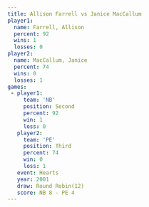 ```yaml
---
title: Allison Farrell vs Janice MacCallum
player1:                 
  name: Farrell, Allison 
  percent: 92            
  wins: 1                
  losses: 0              
player2:                 
  name: MacCallum, Janice
  percent: 74            
  wins: 0                
  losses: 1              
games:
 - player1:          
     team: 'NB'      
     position: Second
     percent: 92     
     win: 1          
     loss: 0         
   player2:         
     team: 'PE'     
     position: Third
     percent: 74    
     win: 0         
     loss: 1        
   event: Hearts        
   year: 2001           
   draw: Round Robin(12)
   score: NB 8 - PE 4   
---
```

